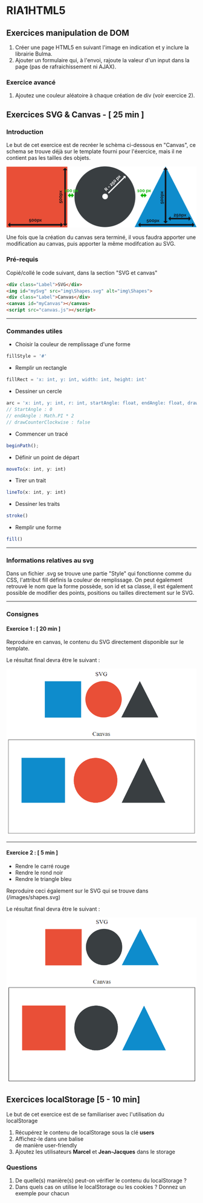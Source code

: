 # RIA1HTML5

## Exercices manipulation de DOM

1. Créer une page HTML5 en suivant l'image en indication et y inclure la librairie Bulma.
2. Ajouter un formulaire qui, à l'envoi, rajoute la valeur d'un input dans la page (pas de rafraichissement ni AJAX).

### Exercice avancé
1. Ajoutez une couleur aléatoire à chaque création de div (voir exercice 2).

## Exercices SVG & Canvas - [ 25 min ]

### Introduction

Le but de cet exercice est de recréer le schèma ci-dessous en "Canvas", ce schema se trouve déjà sur le template fourni pour l'éxercice, mais il ne contient pas les tailles des objets.

![Resultat](./data-help/ShapesPX.jpg "Introduction")

Une fois que la création du canvas sera terminé, il vous faudra apporter une modification au canvas, puis apporter la même modifcation au SVG.



### Pré-requis 

Copié/collé le code suivant, dans la section "SVG et canvas"

```html
<div class="Label">SVG</div>
<img id="mySvg" src="img\Shapes.svg" alt="img\Shapes">
<div class="Label">Canvas</div>
<canvas id="myCanvas"></canvas>
<script src="canvas.js"></script>
```



---

### Commandes utiles

- Choisir la couleur de remplissage d'une forme

```javascript
fillStyle = '#'
```

- Remplir un rectangle

```javascript
fillRect = 'x: int, y: int, width: int, height: int'
```

- Dessiner un cercle

```javascript
arc = 'x: int, y: int, r: int, startAngle: float, endAngle: float, drawCounterClockwise: bool'
// StartAngle : 0 
// endAngle : Math.PI * 2
// drawCounterClockwise : false
```

- Commencer un tracé

```javascript
beginPath();
```

- Définir un point de départ

```javascript
moveTo(x: int, y: int)
```

- Tirer un trait

```javascript
lineTo(x: int, y: int)
```

- Dessiner les traits

```javascript
stroke()
```

- Remplir une forme

```javascript
fill()
```

---

### Informations relatives au svg 

Dans un fichier .svg se trouve une partie "Style" qui fonctionne comme du CSS, l'attribut fill définis la couleur de remplissage. On peut également retrouvé le nom que la forme possède, son id et sa classe, il est également possible de modifier des points, positions ou tailles directement sur le SVG.

---

### Consignes

#### Exercice 1 : [ 20 min ]

Reproduire en canvas, le contenu du SVG directement disponible sur le template.

Le résultat final devra être le suivant : 

![Resultat](./data-help/Result1.PNG "Premier resultat")

---

#### Exercice 2 : [ 5 min ]

- Rendre le carré rouge
- Rendre le rond noir
- Rendre le triangle bleu

Reproduire ceci également sur le SVG qui se trouve dans (/images/shapes.svg)

Le résultat final devra être le suivant : 

![Resultat](./data-help/Result2.PNG "Deuxieme resultat")

## Exercices localStorage [5 - 10 min]

Le but de cet exercice est de se familiariser avec l'utilisation du localStorage

1. Récupérez le contenu de localStorage sous la clé **users**
2. Affichez-le dans une balise <div> de manière user-friendly
3. Ajoutez les utilisateurs **Marcel** et **Jean-Jacques** dans le storage

### Questions 

1. De quelle(s) manière(s) peut-on vérifier le contenu du localStorage ?
2. Dans quels cas on utilise le localStorage ou les cookies ? Donnez un exemple pour chacun